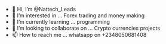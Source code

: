 - 👋 Hi, I’m @Nattech_Leads
- 👀 I’m interested in ... Forex trading and money making
- 🌱 I’m currently learning ... programming
- 💞️ I’m looking to collaborate on ... Crypto currencies projects 
- 📫 How to reach me ... whatsapp on +2348050681408

<!---
NattyCyberlinks/NattyCyberlinks is a ✨ special ✨ repository because its `README.md` (this file) appears on your GitHub profile.
You can click the Preview link to take a look at your changes.
--->
